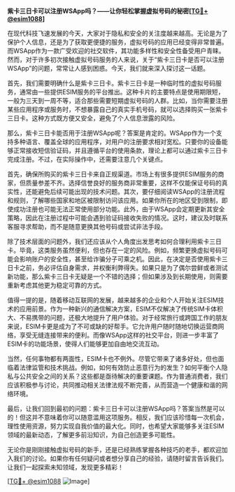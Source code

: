 **紫卡三日卡可以注册WSApp吗？——让你轻松掌握虚拟号码的秘密[[TG💪+ @esim1088](https://t.me/s/esim1088)]**

在现代科技飞速发展的今天，大家对于隐私和安全的关注度越来越高。无论是为了保护个人信息，还是为了获取更便捷的服务，虚拟号码的应用已经变得非常普遍。而WSApp作为一款广受欢迎的社交软件，其功能多样性和安全性备受用户青睐。然而，对于许多初次接触虚拟号码服务的人来说，关于“紫卡三日卡是否可以注册WSApp”的问题，常常让人感到困惑。今天，我们就来深入探讨这一话题。

首先，我们需要明确什么是紫卡三日卡。紫卡三日卡是一种临时性的虚拟号码服务，通常由一些提供ESIM服务的平台推出。这种卡片的主要特点是使用期限短，一般为三天到一周不等，适合那些需要短期虚拟号码的人群。比如，当你需要注册某些应用程序或服务时，不想暴露自己的真实手机号码，就可以选择购买一张紫卡三日卡。这种方式既方便又安全，避免了个人信息泄露的风险。

那么，紫卡三日卡能否用于注册WSApp呢？答案是肯定的。WSApp作为一个支持多种语言、覆盖全球的应用程序，对用户的注册要求相对宽松。只要你的设备能够正常接收短信验证码，并且遵循平台的使用条款，理论上都可以通过紫卡三日卡完成注册。不过，在实际操作中，还需要注意几个关键点。

首先，确保所购买的紫卡三日卡来自正规渠道。市场上有很多提供ESIM服务的商家，但质量参差不齐。选择信誉良好的服务商非常重要，这样不仅能保证号码的真实性，还能避免后续可能出现的技术问题。其次，要仔细阅读WSApp的注册流程和规则，了解哪些国家和地区被限制访问该应用。如果你所在的地区受到限制，即使成功注册也可能无法正常使用部分功能。此外，由于WSApp会定期更新其安全策略，因此在注册过程中可能会遇到验证码接收失败的情况。这时，建议及时联系客服寻求帮助，而不是随意更换其他号码或尝试非法手段。

除了技术层面的问题外，我们还应该从个人角度出发思考如何合理利用紫卡三日卡。毕竟，这类服务虽然便利，但也存在一定的风险。例如，频繁更换虚拟号码可能会影响账户的安全性，甚至给诈骗分子可乘之机。因此，在决定是否使用紫卡三日卡之前，务必评估自身需求，并权衡利弊得失。如果只是为了偶尔尝鲜或者测试新功能，那么紫卡三日卡无疑是一个不错的选择；但如果涉及到长期使用，则需要重新考虑其他更为稳定可靠的方式。

值得一提的是，随着移动互联网的发展，越来越多的企业和个人开始关注ESIM技术的应用前景。作为一种新兴的通信解决方案，ESIM不仅解决了传统SIM卡体积大、不易携带的问题，还极大地提升了用户体验。对于经常旅行或跨国工作的朋友来说，ESIM卡更是成为了不可或缺的好帮手。它允许用户随时随地切换运营商网络，享受无缝连接带来的便利。而像WSApp这样的社交平台，则进一步丰富了ESIM卡的功能场景，使得人们能够更加自由地交流互动。

当然，任何事物都有两面性，ESIM卡也不例外。尽管它带来了诸多好处，但也面临着法律监管和技术挑战。例如，如何有效防止恶意行为的发生？如何平衡个人隐私与公共安全之间的关系？这些都是亟待解决的重要课题。作为普通消费者，我们应该积极参与讨论，共同推动相关法律法规不断完善，从而营造一个健康和谐的网络环境。

最后，让我们回到最初的问题：紫卡三日卡可以注册WSApp吗？答案当然是可以的！但这并不意味着你可以随意滥用这项服务。相反，我们应该珍惜每一次机会，理性使用资源，努力实现自我价值的最大化。同时，也希望大家能够多关注ESIM领域的最新动态，了解更多前沿知识，为自己创造更多可能性。

无论你是刚刚接触虚拟号码的新手，还是已经熟练掌握各种技巧的老手，都欢迎加入我们的讨论。如果你有任何疑问或者想分享自己的经验，请随时留言告诉我们。让我们一起探索未知领域，发现更多精彩！

[[TG💪+ @esim1088](https://t.me/s/esim1088) ![Image](https://i.postimg.cc/4NQfJmqS/Snipaste-2025-05-13-00-14-12.png)]
